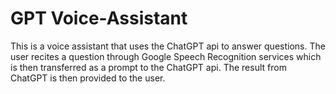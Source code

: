 # GPT Voice-Assistant

This is a voice assistant that uses the ChatGPT api to answer questions. The user recites a question through Google Speech Recognition services which is then transferred as a prompt to the ChatGPT api. The result from ChatGPT is then provided to the user.
